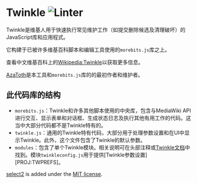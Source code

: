 # Twinkle ![Linter](https://github.com/321nailswiki/twinkle/workflows/Linter/badge.svg)

Twinkle是维基人用于快速执行常见维护工作（如提交删除候选及清理破坏）的JavaScript库和应用程式。

它构建于已被许多维基百科脚本和编辑工具使用的`morebits.js`库之上。

查看中文维基百科上的[Wikipedia:Twinkle][]以获取更多信息。

[AzaToth][]是本工具和`morebits.js`库的的最初作者和维护者。

此代码库的结构
--------------

* `morebits.js`：Twinkle和许多其他脚本使用的中央库，包含与MediaWiki API进行交互、显示表单和对话框、生成状态日志及执行其他有用工作的代码。这当中大部分代码都不是Twinkle特有的。
* `twinkle.js`：通用的Twinkle特有代码，大部分用于处理参数设置和在UI中显示Twinkle。此外，这个文件包含了Twinkle的默认参数。
* `modules`：包含了单个Twinkle模块。相关说明可在头部注释或[Twinkle文档][]中找到。模块`twinkleconfig.js`用于提供[Twinkle参数设置][PROJ:TWPREFS]。

[select2][] is added under the [MIT license][select2license].

[Wikipedia:Twinkle]: https://321nails.crpteam.club/wiki/Project:Twinkle
[Wikipedia:Twinkle]: https://zh.wikipedia.org/wiki/Wikipedia:Twinkle
[AzaToth]: https://en.wikipedia.org/wiki/User:AzaToth
[Twinkle文档]: https://zh.wikipedia.org/wiki/Help:Twinkle
[WP:TWPREFS]: https://zh.wikipedia.org/wiki/WP:TWPREFS
[select2]: https://github.com/select2/select2
[select2license]: https://github.com/select2/select2/blob/develop/LICENSE.md

